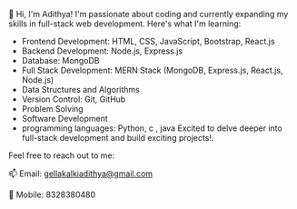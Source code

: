 👋 Hi, I'm Adithya! I'm passionate about coding and currently expanding my skills in full-stack web development. Here's what I'm learning:
- Frontend Development: HTML, CSS, JavaScript, Bootstrap, React.js
- Backend Development: Node.js, Express.js
- Database: MongoDB
- Full Stack Development: MERN Stack (MongoDB, Express.js, React.js, Node.js)
- Data Structures and Algorithms
- Version Control: Git, GitHub
- Problem Solving
- Software Development
- programming languages: Python, c , java
Excited to delve deeper into full-stack development and build exciting projects!.

Feel free to reach out to me:

📫 Email: gellakalkiadithya@gmail.com

📱 Mobile: 8328380480
